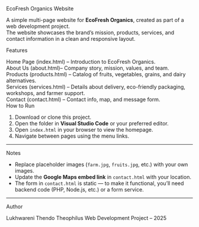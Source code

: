 EcoFresh Organics Website 

A simple multi-page website for **EcoFresh Organics**, created as part of a web development project.  
The website showcases the brand’s mission, products, services, and contact information in a clean and responsive layout.


 Features

Home Page (index.html) – Introduction to EcoFresh Organics.  
About Us (about.html)– Company story, mission, values, and team.  
Products (products.html) – Catalog of fruits, vegetables, grains, and dairy alternatives.  
Services (services.html) – Details about delivery, eco-friendly packaging, workshops, and farmer support.  
Contact (contact.html) – Contact info, map, and message form.  
 How to Run

1. Download or clone this project.  
2. Open the folder in **Visual Studio Code** or your preferred editor.  
3. Open `index.html` in your browser to view the homepage.  
4. Navigate between pages using the menu links.

---
Notes

- Replace placeholder images (`farm.jpg`, `fruits.jpg`, etc.) with your own images.  
- Update the **Google Maps embed link** in `contact.html` with your location.  
- The form in `contact.html` is static — to make it functional, you’ll need backend code (PHP, Node.js, etc.) or a form service.  

---

 Author

Lukhwareni Thendo Theophilus
Web Development Project – 2025  